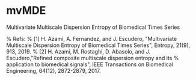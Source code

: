 # mvMDE
Multivariate Multiscale Dispersion Entropy of Biomedical Times Series

% Refs:
% [1] H. Azami, A. Fernandez, and J. Escudero, "Multivariate Multiscale Dispersion Entropy of Biomedical Times Series", Entropy, 21(9), 913, 2019.
% [2] H. Azami, M. Rostaghi, D. Abasolo, and J. Escudero,"Refined composite multiscale dispersion entropy and its
% application to biomedical signals", IEEE Transactions on Biomedical Engineering, 64(12), 2872-2879, 2017.
